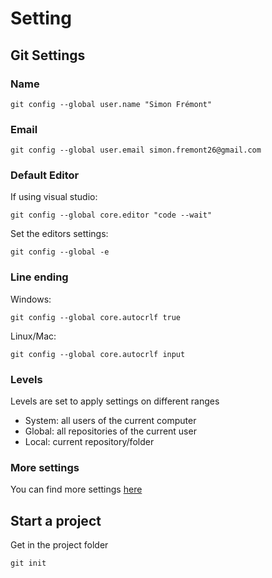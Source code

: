 # Setting

## Git Settings

### Name

```shell
git config --global user.name "Simon Frémont"
```

### Email

```shell
git config --global user.email simon.fremont26@gmail.com
```

### Default Editor

If using visual studio:

```shell
git config --global core.editor "code --wait"
```

Set the editors settings:

```shell
git config --global -e
```

### Line ending

Windows:

```shell
git config --global core.autocrlf true
```

Linux/Mac:

```shell
git config --global core.autocrlf input
```

### Levels

Levels are set to apply settings on different ranges

- System: all users of the current computer
- Global: all repositories of the current user
- Local: current repository/folder

### More settings

You can find more settings [here](https://git-scm.com/book/fr/v2/Personnalisation-de-Git-Configuration-de-Git)

## Start a project

Get in the project folder

```shell
git init
```
